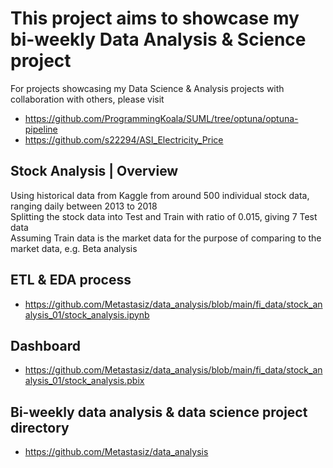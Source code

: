 # This project aims to showcase my bi-weekly Data Analysis & Science project
For projects showcasing my Data Science & Analysis projects with collaboration with others, please visit
+ https://github.com/ProgrammingKoala/SUML/tree/optuna/optuna-pipeline
+ https://github.com/s22294/ASI_Electricity_Price

## Stock Analysis | Overview
Using historical data from Kaggle from around 500 individual stock data, ranging daily between 2013 to 2018\
Splitting the stock data into Test and Train with ratio of 0.015, giving 7 Test data\
Assuming Train data is the market data for the purpose of comparing to the market data, e.g. Beta analysis

## ETL & EDA process
+ https://github.com/Metastasiz/data_analysis/blob/main/fi_data/stock_analysis_01/stock_analysis.ipynb

## Dashboard
+ https://github.com/Metastasiz/data_analysis/blob/main/fi_data/stock_analysis_01/stock_analysis.pbix

## Bi-weekly data analysis & data science project directory
+ https://github.com/Metastasiz/data_analysis
